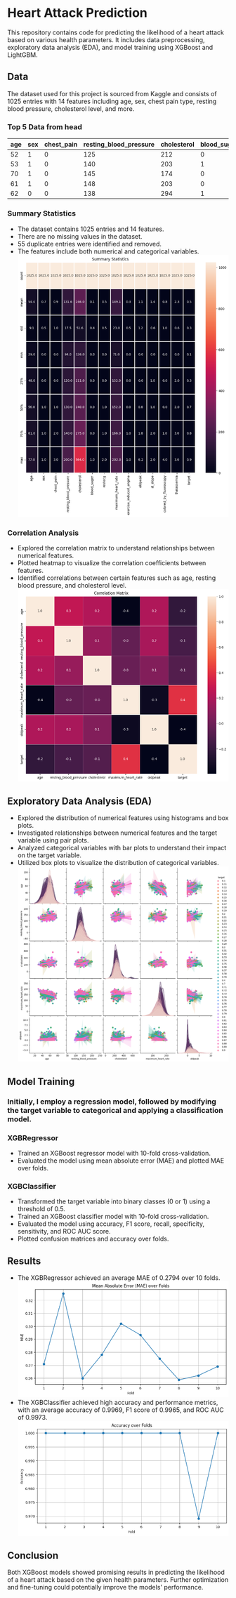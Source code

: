 # Heart Attack Prediction

This repository contains code for predicting the likelihood of a heart attack based on various health parameters. It includes data preprocessing, exploratory data analysis (EDA), and model training using XGBoost and LightGBM.

## Data
The dataset used for this project is sourced from Kaggle and consists of 1025 entries with 14 features including age, sex, chest pain type, resting blood pressure, cholesterol level, and more.
### Top 5 Data from head
| age | sex | chest_pain | resting_blood_pressure | cholesterol | blood_sugar | restecg | maximum_heart_rate | exercise_induced_angina | oldpeak | st_slope | colored_by_fluoroscopy | thalassemia | target |
|-----|-----|------------|------------------------|-------------|-------------|---------|---------------------|-------------------------|---------|----------|-------------------------|-------------|--------|
| 52  | 1   | 0          | 125                    | 212         | 0           | 1       | 168                 | 0                       | 1.0     | 2        | 2                       | 3           | 0.23   |
| 53  | 1   | 0          | 140                    | 203         | 1           | 0       | 155                 | 1                       | 3.1     | 0        | 0                       | 3           | 0.37   |
| 70  | 1   | 0          | 145                    | 174         | 0           | 1       | 125                 | 1                       | 2.6     | 0        | 0                       | 3           | 0.24   |
| 61  | 1   | 0          | 148                    | 203         | 0           | 1       | 161                 | 0                       | 0.0     | 2        | 1                       | 3           | 0.28   |
| 62  | 0   | 0          | 138                    | 294         | 1           | 1       | 106                 | 0                       | 1.9     | 1        | 3                       | 2           | 0.21   |


### Summary Statistics
- The dataset contains 1025 entries and 14 features.
- There are no missing values in the dataset.
- 55 duplicate entries were identified and removed.
- The features include both numerical and categorical variables.
![Heart Attack Prediction](images/summary_statistics.png "summary statistics")

### Correlation Analysis
- Explored the correlation matrix to understand relationships between numerical features.
- Plotted heatmap to visualize the correlation coefficients between features.
- Identified correlations between certain features such as age, resting blood pressure, and cholesterol level.
![Heart Attack Prediction](images/corr.png "Correlation Heatmap")
## Exploratory Data Analysis (EDA)
- Explored the distribution of numerical features using histograms and box plots.
- Investigated relationships between numerical features and the target variable using pair plots.
- Analyzed categorical variables with bar plots to understand their impact on the target variable.
- Utilized box plots to visualize the distribution of categorical variables.
![Heart Attack Prediction](images/pair.png "Pair Plot")

## Model Training

### Initially, I employ a regression model, followed by modifying the target variable to categorical and applying a classification model.
### XGBRegressor
- Trained an XGBoost regressor model with 10-fold cross-validation.
- Evaluated the model using mean absolute error (MAE) and plotted MAE over folds.

### XGBClassifier
- Transformed the target variable into binary classes (0 or 1) using a threshold of 0.5.
- Trained an XGBoost classifier model with 10-fold cross-validation.
- Evaluated the model using accuracy, F1 score, recall, specificity, sensitivity, and ROC AUC score.
- Plotted confusion matrices and accuracy over folds.

## Results
- The XGBRegressor achieved an average MAE of 0.2794 over 10 folds.
![Heart Attack Prediction](images/mae.png "Result Plot")
- The XGBClassifier achieved high accuracy and performance metrics, with an average accuracy of 0.9969, F1 score of 0.9965, and ROC AUC of 0.9973.
![Heart Attack Prediction](images/accuracy.png "Result Accuracy")
## Conclusion
Both XGBoost models showed promising results in predicting the likelihood of a heart attack based on the given health parameters. Further optimization and fine-tuning could potentially improve the models' performance.
